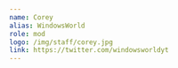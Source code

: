 ```yaml
---
name: Corey
alias: WindowsWorld
role: mod
logo: /img/staff/corey.jpg
link: https://twitter.com/windowsworldyt
---
```


